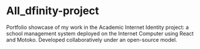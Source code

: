 # AII_dfinity-project
Portfolio showcase of my work in the Academic Internet Identity project: a school management system deployed on the Internet Computer using React and Motoko. Developed collaboratively under an open-source model.
